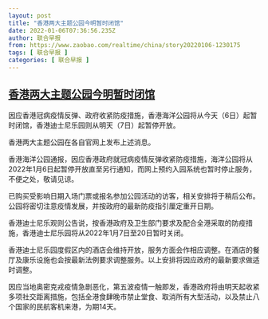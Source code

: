```yaml
---
layout: post
title: "香港两大主题公园今明暂时闭馆"
date: 2022-01-06T07:36:56.235Z
author: 联合早报
from: https://www.zaobao.com/realtime/china/story20220106-1230175
tags: [ 联合早报 ]
categories: [ 联合早报 ]
---
```

<!--1641474720000-->
[香港两大主题公园今明暂时闭馆](https://www.zaobao.com/realtime/china/story20220106-1230175)
------

<div>
<p>因应香港冠病疫情反弹、政府收紧防疫措施，香港海洋公园将从今天（6日）起暂时闭馆，香港迪士尼乐园则从明天（7日）起暂停开放。</p><p>香港两大主题公园在各自官网上发布上述消息。</p><p>香港海洋公园通报，因应香港政府就冠病疫情反弹收紧防疫措施，海洋公园将从2022年1月6日起暂停开放直至另行通知，而网上预约入园系统也暂时停止服务，不便之处，敬请见谅。</p><section id="imu"><div id="dfp-ad-imu1">        </div></section><p>已购买受影响日期入场门票或报名参加公园活动的访客，相关安排将于稍后公布。公园将密切注意疫情发展，并按政府的最新防疫指引厘定重开日期。</p><p>香港迪士尼乐观则公告说，按香港政府及卫生部门要求及配合全港采取的防疫措施，香港迪士尼乐园将从2022年1月7日至20日暂时关闭。</p><p>香港迪士尼乐园度假区内的酒店会维持开放，服务方面会作相应调整。在酒店的餐厅及康乐设施也会按最新法例要求调整服务。以上安排将因应政府的最新要求做适时调整。</p><div id="innity-in-post"></div><div id="dfp-ad-midarticlespecial">        </div><p>因应当地奥密克戎疫情急剧恶化，第五波疫情一触即发，香港政府将由明天起收紧多项社交距离措施，包括全港食肆晚市禁止堂食、取消所有大型活动，以及禁止八个国家的民航客机来港，为期14天。</p>      <div class="cx_paywall_placeholder" id="sph_cdp_40"></div>
</div>
